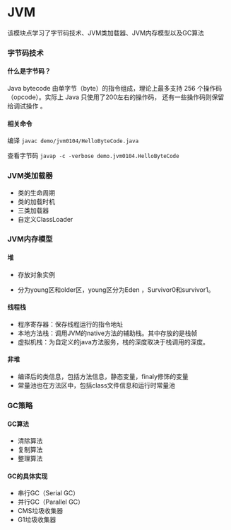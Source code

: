 # JVM

该模块点学习了字节码技术、JVM类加载器、JVM内存模型以及GC算法

### 字节码技术

#### 什么是字节码？

Java bytecode 由单字节（byte）的指令组成，理论上最多支持 256 个操作码（opcode）。实际上 Java 只使用了200左右的操作码， 还有一些操作码则保留给调试操作  。

#### 相关命令

编译 `javac demo/jvm0104/HelloByteCode.java`  

查看字节码 `javap -c -verbose demo.jvm0104.HelloByteCode`  

### JVM类加载器

- 类的生命周期
- 类的加载时机
- 三类加载器
- 自定义ClassLoader

### JVM内存模型

#### 堆

- 存放对象实例

- 分为young区和older区，young区分为Eden ，Survivor0和survivor1。

#### 线程栈

- 程序寄存器：保存线程运行的指令地址
- 本地方法栈：调用JVM的native方法的辅助栈。其中存放的是栈帧
- 虚拟机栈：为自定义的java方法服务，栈的深度取决于栈调用的深度。

#### 非堆

- 编译后的类信息，包括方法信息，静态变量，finaly修饰的变量
- 常量池也在方法区中，包括class文件信息和运行时常量池

### GC策略

#### GC算法

* 清除算法
* 复制算法
* 整理算法

#### GC的具体实现

- 串行GC（Serial GC）
- 并行GC（Parallel GC）
- CMS垃圾收集器 
- G1垃圾收集器